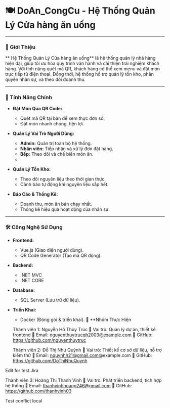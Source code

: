 # 🍽️ DoAn_CongCu - Hệ Thống Quản Lý Cửa hàng ăn uống 

---

### 📖 Giới Thiệu  
** Hệ Thống Quản Lý Cửa hàng ăn uống** là hệ thống quản lý nhà hàng hiện đại, giúp tối ưu hóa quy trình vận hành và cải thiện trải nghiệm khách hàng. Với tính năng quét mã QR, khách hàng có thể xem menu và đặt món trực tiếp từ điện thoại. Đồng thời, hệ thống hỗ trợ quản lý tồn kho, phân quyền nhân sự, và theo dõi doanh thu.  

---

### 🌟 Tính Năng Chính  

- **Đặt Món Qua QR Code:**  
  - Quét mã QR tại bàn để xem thực đơn số.  
  - Đặt món nhanh chóng, tiện lợi.  

- **Quản Lý Vai Trò Người Dùng:**  
  - **Admin:** Quản trị toàn bộ hệ thống.  
  - **Nhân viên:** Tiếp nhận và xử lý đơn đặt hàng.  
  - **Bếp:** Theo dõi và chế biến món ăn.  
  - 

- **Quản Lý Tồn Kho:**  
  - Theo dõi nguyên liệu theo thời gian thực.  
  - Cảnh báo tự động khi nguyên liệu sắp hết.  

- **Báo Cáo & Thống Kê:**  
  - Doanh thu, món ăn bán chạy nhất.  
  - Thống kê hiệu quả hoạt động của nhân sự.  

---

### 🛠️ Công Nghệ Sử Dụng  

- **Frontend:**  
  - Vue.js (Giao diện người dùng).  
  - QR Code Generator (Tạo mã QR động).  

- **Backend:**  
  - .NET MVC
  - .NET CORE

- **Database:**  
  - SQL Server (Lưu trữ dữ liệu).  

- **Triển Khai:**  
  - Docker (Đóng gói & triển khai).
 🚀 **Nhóm Thực Hiện
  
  Thành viên 1: Nguyễn Hồ Thùy Trúc
🌟 Vai trò: Quản lý dự án, thiết kế frontend
📧 Email: nguyenthuytrucqh2003@example.com
🔗 GitHub: https://github.com/nguyenthuytruc

  Thành viên 2: Đỗ Thị Như Quỳnh
🌟 Vai trò: Thiết kế cơ sở dữ liệu, hỗ trợ kiểm thử
📧 Email: nquynhh21@gmail.com@example.com
🔗 GitHub: https://github.com/DoThiNhuQuynh

Edit for test Jira

  Thành viên 3: Hoàng Thị Thanh Vinh
🌟 Vai trò: Phát triển backend, tích hợp hệ thống
📧 Email: thanhvinhhoang246@gmail.com
🔗 GitHub: https://github.com/thanhvinh03

Test conflict local